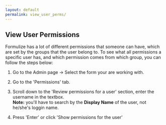 ```yaml
---
layout: default
permalink: view_user_perms/
---
```


## View User Permissions
Formulize has a lot of different permissions that someone can have, which are set by the groups that the user belong to.
To see what all permissions a specific user has, and which permission comes from which group, you can follow the steps
below:

1. Go to the Admin page -> Select the form your are working with.

2. Go to the 'Permissions' tab.


3. Scroll down to the 'Review permissions for a user' section, enter the username in the textbox.  
**Note:** you'll have to search by the **Display Name** of the user, not he/she's loggin name.

4. Press 'Enter' or click 'Show permissions for the user'
